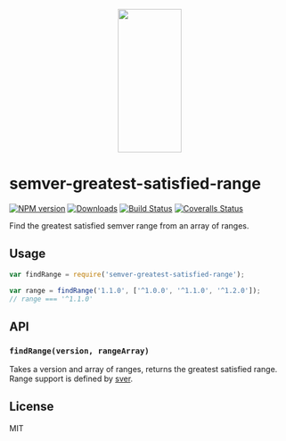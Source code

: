 <p align="center">
  <a href="https://gulpjs.com">
    <img height="257" width="114" src="https://raw.githubusercontent.com/gulpjs/artwork/master/gulp-2x.png">
  </a>
</p>

# semver-greatest-satisfied-range

[![NPM version][npm-image]][npm-url] [![Downloads][downloads-image]][npm-url] [![Build Status][ci-image]][ci-url] [![Coveralls Status][coveralls-image]][coveralls-url]

Find the greatest satisfied semver range from an array of ranges.

## Usage

```js
var findRange = require('semver-greatest-satisfied-range');

var range = findRange('1.1.0', ['^1.0.0', '^1.1.0', '^1.2.0']);
// range === '^1.1.0'
```

## API

### `findRange(version, rangeArray)`

Takes a version and array of ranges, returns the greatest satisfied range. Range support is defined by [sver][range-support].

## License

MIT


<!-- prettier-ignore-start -->
[downloads-image]: https://img.shields.io/npm/dm/semver-greatest-satisfied-range.svg?style=flat-square
[npm-url]: https://www.npmjs.com/package/semver-greatest-satisfied-range
[npm-image]: https://img.shields.io/npm/v/semver-greatest-satisfied-range.svg?style=flat-square

[ci-url]: https://github.com/gulpjs/semver-greatest-satisfied-range/actions?query=workflow:dev
[ci-image]: https://img.shields.io/github/workflow/status/gulpjs/semver-greatest-satisfied-range/dev?style=flat-square

[coveralls-url]: https://coveralls.io/r/gulpjs/semver-greatest-satisfied-range
[coveralls-image]: https://img.shields.io/coveralls/gulpjs/semver-greatest-satisfied-range/master.svg?style=flat-square
<!-- prettier-ignore-end -->

<!-- prettier-ignore-start -->
[range-support]: https://github.com/guybedford/sver#range-support
<!-- prettier-ignore-end -->

